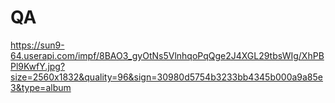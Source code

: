 # QA
https://sun9-64.userapi.com/impf/8BAO3_gyOtNs5VlnhqoPqQge2J4XGL29tbsWIg/XhPBPl9KwfY.jpg?size=2560x1832&quality=96&sign=30980d5754b3233bb4345b000a9a85e3&type=album
